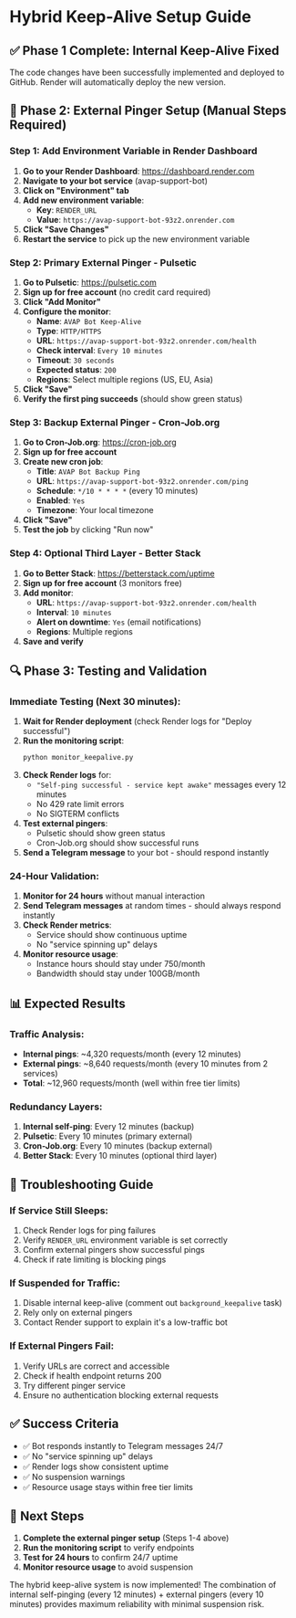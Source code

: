 # Hybrid Keep-Alive Setup Guide

## ✅ Phase 1 Complete: Internal Keep-Alive Fixed

The code changes have been successfully implemented and deployed to GitHub. Render will automatically deploy the new version.

## 🔧 Phase 2: External Pinger Setup (Manual Steps Required)

### Step 1: Add Environment Variable in Render Dashboard

1. **Go to your Render Dashboard**: https://dashboard.render.com
2. **Navigate to your bot service** (avap-support-bot)
3. **Click on "Environment" tab**
4. **Add new environment variable**:
   - **Key**: `RENDER_URL`
   - **Value**: `https://avap-support-bot-93z2.onrender.com`
5. **Click "Save Changes"**
6. **Restart the service** to pick up the new environment variable

### Step 2: Primary External Pinger - Pulsetic

1. **Go to Pulsetic**: https://pulsetic.com
2. **Sign up for free account** (no credit card required)
3. **Click "Add Monitor"**
4. **Configure the monitor**:
   - **Name**: `AVAP Bot Keep-Alive`
   - **Type**: `HTTP/HTTPS`
   - **URL**: `https://avap-support-bot-93z2.onrender.com/health`
   - **Check interval**: `Every 10 minutes`
   - **Timeout**: `30 seconds`
   - **Expected status**: `200`
   - **Regions**: Select multiple regions (US, EU, Asia)
5. **Click "Save"**
6. **Verify the first ping succeeds** (should show green status)

### Step 3: Backup External Pinger - Cron-Job.org

1. **Go to Cron-Job.org**: https://cron-job.org
2. **Sign up for free account**
3. **Create new cron job**:
   - **Title**: `AVAP Bot Backup Ping`
   - **URL**: `https://avap-support-bot-93z2.onrender.com/ping`
   - **Schedule**: `*/10 * * * *` (every 10 minutes)
   - **Enabled**: `Yes`
   - **Timezone**: Your local timezone
4. **Click "Save"**
5. **Test the job** by clicking "Run now"

### Step 4: Optional Third Layer - Better Stack

1. **Go to Better Stack**: https://betterstack.com/uptime
2. **Sign up for free account** (3 monitors free)
3. **Add monitor**:
   - **URL**: `https://avap-support-bot-93z2.onrender.com/health`
   - **Interval**: `10 minutes`
   - **Alert on downtime**: `Yes` (email notifications)
   - **Regions**: Multiple regions
4. **Save and verify**

## 🔍 Phase 3: Testing and Validation

### Immediate Testing (Next 30 minutes):

1. **Wait for Render deployment** (check Render logs for "Deploy successful")
2. **Run the monitoring script**:
   ```bash
   python monitor_keepalive.py
   ```
3. **Check Render logs** for:
   - `"Self-ping successful - service kept awake"` messages every 12 minutes
   - No 429 rate limit errors
   - No SIGTERM conflicts
4. **Test external pingers**:
   - Pulsetic should show green status
   - Cron-Job.org should show successful runs
5. **Send a Telegram message** to your bot - should respond instantly

### 24-Hour Validation:

1. **Monitor for 24 hours** without manual interaction
2. **Send Telegram messages** at random times - should always respond instantly
3. **Check Render metrics**:
   - Service should show continuous uptime
   - No "service spinning up" delays
4. **Monitor resource usage**:
   - Instance hours should stay under 750/month
   - Bandwidth should stay under 100GB/month

## 📊 Expected Results

### Traffic Analysis:
- **Internal pings**: ~4,320 requests/month (every 12 minutes)
- **External pings**: ~8,640 requests/month (every 10 minutes from 2 services)
- **Total**: ~12,960 requests/month (well within free tier limits)

### Redundancy Layers:
1. **Internal self-ping**: Every 12 minutes (backup)
2. **Pulsetic**: Every 10 minutes (primary external)
3. **Cron-Job.org**: Every 10 minutes (backup external)
4. **Better Stack**: Every 10 minutes (optional third layer)

## 🚨 Troubleshooting Guide

### If Service Still Sleeps:
1. Check Render logs for ping failures
2. Verify `RENDER_URL` environment variable is set correctly
3. Confirm external pingers show successful pings
4. Check if rate limiting is blocking pings

### If Suspended for Traffic:
1. Disable internal keep-alive (comment out `background_keepalive` task)
2. Rely only on external pingers
3. Contact Render support to explain it's a low-traffic bot

### If External Pingers Fail:
1. Verify URLs are correct and accessible
2. Check if health endpoint returns 200
3. Try different pinger service
4. Ensure no authentication blocking external requests

## ✅ Success Criteria

- ✅ Bot responds instantly to Telegram messages 24/7
- ✅ No "service spinning up" delays
- ✅ Render logs show consistent uptime
- ✅ No suspension warnings
- ✅ Resource usage stays within free tier limits

## 🎯 Next Steps

1. **Complete the external pinger setup** (Steps 1-4 above)
2. **Run the monitoring script** to verify endpoints
3. **Test for 24 hours** to confirm 24/7 uptime
4. **Monitor resource usage** to avoid suspension

The hybrid keep-alive system is now implemented! The combination of internal self-pinging (every 12 minutes) + external pingers (every 10 minutes) provides maximum reliability with minimal suspension risk.
